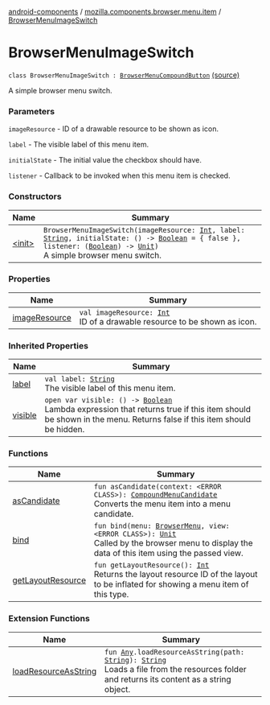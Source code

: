 [android-components](../../index.md) / [mozilla.components.browser.menu.item](../index.md) / [BrowserMenuImageSwitch](./index.md)

# BrowserMenuImageSwitch

`class BrowserMenuImageSwitch : `[`BrowserMenuCompoundButton`](../-browser-menu-compound-button/index.md) [(source)](https://github.com/mozilla-mobile/android-components/blob/master/components/browser/menu/src/main/java/mozilla/components/browser/menu/item/BrowserMenuImageSwitch.kt#L27)

A simple browser menu switch.

### Parameters

`imageResource` - ID of a drawable resource to be shown as icon.

`label` - The visible label of this menu item.

`initialState` - The initial value the checkbox should have.

`listener` - Callback to be invoked when this menu item is checked.

### Constructors

| Name | Summary |
|---|---|
| [&lt;init&gt;](-init-.md) | `BrowserMenuImageSwitch(imageResource: `[`Int`](https://kotlinlang.org/api/latest/jvm/stdlib/kotlin/-int/index.html)`, label: `[`String`](https://kotlinlang.org/api/latest/jvm/stdlib/kotlin/-string/index.html)`, initialState: () -> `[`Boolean`](https://kotlinlang.org/api/latest/jvm/stdlib/kotlin/-boolean/index.html)` = { false }, listener: (`[`Boolean`](https://kotlinlang.org/api/latest/jvm/stdlib/kotlin/-boolean/index.html)`) -> `[`Unit`](https://kotlinlang.org/api/latest/jvm/stdlib/kotlin/-unit/index.html)`)`<br>A simple browser menu switch. |

### Properties

| Name | Summary |
|---|---|
| [imageResource](image-resource.md) | `val imageResource: `[`Int`](https://kotlinlang.org/api/latest/jvm/stdlib/kotlin/-int/index.html)<br>ID of a drawable resource to be shown as icon. |

### Inherited Properties

| Name | Summary |
|---|---|
| [label](../-browser-menu-compound-button/label.md) | `val label: `[`String`](https://kotlinlang.org/api/latest/jvm/stdlib/kotlin/-string/index.html)<br>The visible label of this menu item. |
| [visible](../-browser-menu-compound-button/visible.md) | `open var visible: () -> `[`Boolean`](https://kotlinlang.org/api/latest/jvm/stdlib/kotlin/-boolean/index.html)<br>Lambda expression that returns true if this item should be shown in the menu. Returns false if this item should be hidden. |

### Functions

| Name | Summary |
|---|---|
| [asCandidate](as-candidate.md) | `fun asCandidate(context: <ERROR CLASS>): `[`CompoundMenuCandidate`](../../mozilla.components.concept.menu.candidate/-compound-menu-candidate/index.md)<br>Converts the menu item into a menu candidate. |
| [bind](bind.md) | `fun bind(menu: `[`BrowserMenu`](../../mozilla.components.browser.menu/-browser-menu/index.md)`, view: <ERROR CLASS>): `[`Unit`](https://kotlinlang.org/api/latest/jvm/stdlib/kotlin/-unit/index.html)<br>Called by the browser menu to display the data of this item using the passed view. |
| [getLayoutResource](get-layout-resource.md) | `fun getLayoutResource(): `[`Int`](https://kotlinlang.org/api/latest/jvm/stdlib/kotlin/-int/index.html)<br>Returns the layout resource ID of the layout to be inflated for showing a menu item of this type. |

### Extension Functions

| Name | Summary |
|---|---|
| [loadResourceAsString](../../mozilla.components.support.test.file/kotlin.-any/load-resource-as-string.md) | `fun `[`Any`](https://kotlinlang.org/api/latest/jvm/stdlib/kotlin/-any/index.html)`.loadResourceAsString(path: `[`String`](https://kotlinlang.org/api/latest/jvm/stdlib/kotlin/-string/index.html)`): `[`String`](https://kotlinlang.org/api/latest/jvm/stdlib/kotlin/-string/index.html)<br>Loads a file from the resources folder and returns its content as a string object. |
